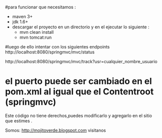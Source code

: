 
#para funcionar que necesitamos :

- maven 3+
- jdk 1.6+
- descargar el proyecto en un directorio y en el ejecutar lo siguiente :
  - mvn clean install
  - mvn tomcat:run 

#luego de ello intentar con los siguientes endpoints
http://localhost:8080/springmvc/mvc/status

http://localhost:8080/springmvc/mvc/track?usr=cualquier_nombre_usuario

# el puerto puede ser cambiado en el pom.xml al igual que el Contentroot (springmvc) 

Este código no tiene derechos,puedes modificarlo y agregarlo en el sitio que estimes .


Somos: http://mojitoverde.blogspot.com visitanos

